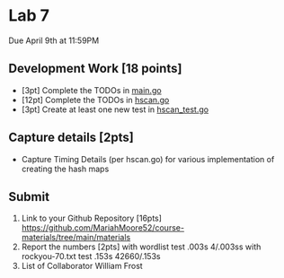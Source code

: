 # Lab 7
Due April 9th at 11:59PM

## Development Work [18 points]
- [3pt] Complete the TODOs in [main.go](course-materials/materials/lab/7/main/main.go)
- [12pt] Complete the TODOs in [hscan.go](course-materials/materials/lab/7/hscan/hscan.go)
- [3pt] Create at least one new test in [hscan_test.go](course-materials/materials/lab/7/hscan/hscan_test.go)

## Capture  details [2pts]
- Capture Timing Details (per hscan.go) for various implementation of creating the hash maps

## Submit 
1. Link to your Github Repository [16pts]
https://github.com/MariahMoore52/course-materials/tree/main/materials
2. Report the numbers [2pts]
with wordlist test .003s
4/.003ss
with rockyou-70.txt test .153s
42660/.153s
2. List of Collaborator
William Frost
